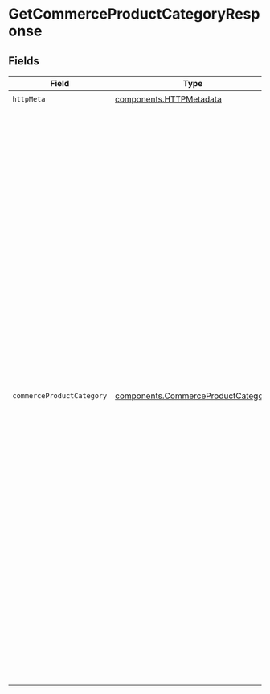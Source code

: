 # GetCommerceProductCategoryResponse


## Fields

| Field                                                                                                                                                                                                                                                                                                                                                                                                                                                                                                                                                                                                                                                           | Type                                                                                                                                                                                                                                                                                                                                                                                                                                                                                                                                                                                                                                                            | Required                                                                                                                                                                                                                                                                                                                                                                                                                                                                                                                                                                                                                                                        | Description                                                                                                                                                                                                                                                                                                                                                                                                                                                                                                                                                                                                                                                     | Example                                                                                                                                                                                                                                                                                                                                                                                                                                                                                                                                                                                                                                                         |
| --------------------------------------------------------------------------------------------------------------------------------------------------------------------------------------------------------------------------------------------------------------------------------------------------------------------------------------------------------------------------------------------------------------------------------------------------------------------------------------------------------------------------------------------------------------------------------------------------------------------------------------------------------------- | --------------------------------------------------------------------------------------------------------------------------------------------------------------------------------------------------------------------------------------------------------------------------------------------------------------------------------------------------------------------------------------------------------------------------------------------------------------------------------------------------------------------------------------------------------------------------------------------------------------------------------------------------------------- | --------------------------------------------------------------------------------------------------------------------------------------------------------------------------------------------------------------------------------------------------------------------------------------------------------------------------------------------------------------------------------------------------------------------------------------------------------------------------------------------------------------------------------------------------------------------------------------------------------------------------------------------------------------- | --------------------------------------------------------------------------------------------------------------------------------------------------------------------------------------------------------------------------------------------------------------------------------------------------------------------------------------------------------------------------------------------------------------------------------------------------------------------------------------------------------------------------------------------------------------------------------------------------------------------------------------------------------------- | --------------------------------------------------------------------------------------------------------------------------------------------------------------------------------------------------------------------------------------------------------------------------------------------------------------------------------------------------------------------------------------------------------------------------------------------------------------------------------------------------------------------------------------------------------------------------------------------------------------------------------------------------------------- |
| `httpMeta`                                                                                                                                                                                                                                                                                                                                                                                                                                                                                                                                                                                                                                                      | [components.HTTPMetadata](../../models/components/httpmetadata.md)                                                                                                                                                                                                                                                                                                                                                                                                                                                                                                                                                                                              | :heavy_check_mark:                                                                                                                                                                                                                                                                                                                                                                                                                                                                                                                                                                                                                                              | N/A                                                                                                                                                                                                                                                                                                                                                                                                                                                                                                                                                                                                                                                             |                                                                                                                                                                                                                                                                                                                                                                                                                                                                                                                                                                                                                                                                 |
| `commerceProductCategory`                                                                                                                                                                                                                                                                                                                                                                                                                                                                                                                                                                                                                                       | [components.CommerceProductCategory](../../models/components/commerceproductcategory.md)                                                                                                                                                                                                                                                                                                                                                                                                                                                                                                                                                                        | :heavy_minus_sign:                                                                                                                                                                                                                                                                                                                                                                                                                                                                                                                                                                                                                                              | OK                                                                                                                                                                                                                                                                                                                                                                                                                                                                                                                                                                                                                                                              | {<br/>"productCategories": [<br/>{<br/>"id": "100",<br/>"name": "Entertainment",<br/>"ancestorRefs": [],<br/>"hasChildren": true,<br/>"modifiedDate": "2022-01-01T12:00:00Z",<br/>"sourceModifiedDate": "2021-10-01T12:53:21Z"<br/>},<br/>{<br/>"id": "101",<br/>"name": "Cinema",<br/>"ancestorRefs": [<br/>{<br/>"id": "100",<br/>"name": "Entertainment"<br/>}<br/>],<br/>"hasChildren": true,<br/>"modifiedDate": "2022-01-01T12:00:00Z",<br/>"sourceModifiedDate": "2021-10-01T12:55:02Z"<br/>},<br/>{<br/>"id": "102",<br/>"name": "Movie",<br/>"ancestorRefs": [<br/>{<br/>"id": "100",<br/>"name": "Entertainment"<br/>},<br/>{<br/>"id": "101",<br/>"name": "Cinema"<br/>}<br/>],<br/>"hasChildren": false,<br/>"modifiedDate": "2022-01-01T12:00:00Z",<br/>"sourceModifiedDate": "2021-12-25T12:00:00Z"<br/>}<br/>]<br/>} |